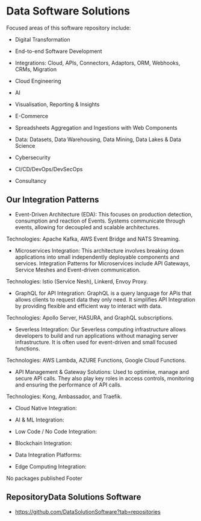 # Data Software Solutions

Focused areas of this software repository include:

 - Digital Transformation

- End-to-end Software Development

- Integrations: Cloud, APIs, Connectors, Adaptors, ORM, Webhooks, CRMs, Migration

- Cloud Engineering 

- AI

- Visualisation, Reporting & Insights

- E-Commerce

- Spreadsheets Aggregation and Ingestions with Web Components

- Data: Datasets, Data Warehousing, Data Mining, Data Lakes & Data Science

- Cybersecurity

- CI/CD/DevOps/DevSecOps

- Consultancy

## Our Integration Patterns

- Event-Driven Architecture (EDA): This focuses on production detection, consumption and reaction of Events. Systems communicate through events, allowing for decoupled and scalable architectures.

Technologies: Apache Kafka, AWS Event Bridge and NATS Streaming.

- Microservices Integration: This architecture involves breaking down applications into small independently deployable components and services. Integration Patterns for Microservices include API Gateways, Service Meshes and Event-driven communication.

Technologies: Istio (Service Nesh), Linkerd, Envoy Proxy.

- GraphQL for API Integration: GraphQL is a query language for APis that allows clients to request data they only need. It simplifies API Integration by providing flexible and efficient way to interact with data.

Technologies: Apollo Server, HASURA, and GraphQL subscriptions.

- Severless Integration: Our Severless computing infrastructure allows developers to build and run applications without managing server infrastructure. It is often used for event-driven and small focused functions.

Technologies: AWS Lambda, AZURE Functions, Google Cloud Functions.

- API Management & Gateway Solutions: Used to optimise, manage and secure API calls. They also play key roles in access controls, monitoring and ensuring the performance of API calls.

Technologies: Kong, Ambassador, and Traefik.

- Cloud Native Integration:

- AI & ML Integration:

- Low Code / No Code Integration:

- Blockchain Integration:

- Data Integration Platforms:

- Edge Computing Integration:


No packages published
Footer

## RepositoryData Solutions Software 

- https://github.com/DataSolutionSoftware?tab=repositories

